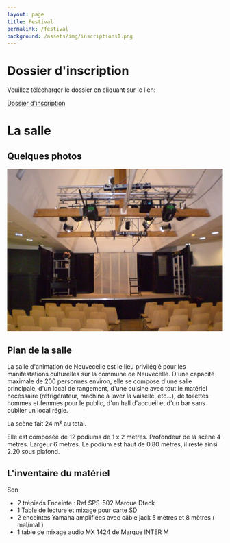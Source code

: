 ```yaml
---
layout: page
title: Festival
permalink: /festival
background: /assets/img/inscriptions1.png
---
```

# Dossier d'inscription

Veuillez télécharger le dossier en cliquant sur le lien:

[Dossier d'inscription][dossier-inscription]

# La salle

## Quelques photos

![Plan 1](/assets/img/marc_007.jpg "La salle")

## Plan de la salle

La salle d'animation de Neuvecelle est le lieu privilégié pour les manifestations culturelles sur la commune de Neuvecelle.
D'une capacité maximale de 200 personnes environ, elle se compose d'une salle principale, d'un local de rangement, d'une cuisine avec tout le matériel necéssaire (réfrigérateur, machine à laver la vaiselle, etc...), de toilettes hommes et femmes pour le public, d'un hall d'accueil et d'un bar sans oublier un local régie.

La scène fait 24 m² au total.

Elle est composée de 12 podiums de 1 x 2 mètres.
Profondeur de la scène 4 mètres.
Largeur 6 mètres.
Le podium est haut de 0.80 mètres, il reste ainsi 2.20 sous plafond.

## L'inventaire du matériel

Son

 * 2 trépieds Enceinte : Ref SPS-502 Marque Dteck
 * 1 Table de lecture et mixage pour carte SD
 * 2 enceintes Yamaha amplifiées avec câble jack 5 mètres et 8 mètres ( mal/mal )
 * 1 table de mixage audio MX 1424 de Marque INTER M




[dossier-inscription]: https://jekyllrb.com/docs/home
